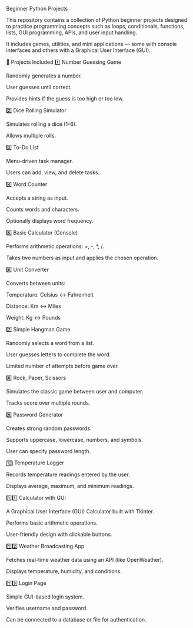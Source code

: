 Beginner Python Projects

This repository contains a collection of Python beginner projects designed to practice programming concepts such as loops, conditionals, functions, lists, GUI programming, APIs, and user input handling.

It includes games, utilities, and mini applications — some with console interfaces and others with a Graphical User Interface (GUI).

📌 Projects Included
1️⃣ Number Guessing Game

Randomly generates a number.

User guesses until correct.

Provides hints if the guess is too high or too low.

2️⃣ Dice Rolling Simulator

Simulates rolling a dice (1–6).

Allows multiple rolls.

3️⃣ To-Do List

Menu-driven task manager.

Users can add, view, and delete tasks.

4️⃣ Word Counter

Accepts a string as input.

Counts words and characters.

Optionally displays word frequency.

5️⃣ Basic Calculator (Console)

Performs arithmetic operations: +, -, *, /.

Takes two numbers as input and applies the chosen operation.

6️⃣ Unit Converter

Converts between units:

Temperature: Celsius ↔ Fahrenheit

Distance: Km ↔ Miles

Weight: Kg ↔ Pounds

7️⃣ Simple Hangman Game

Randomly selects a word from a list.

User guesses letters to complete the word.

Limited number of attempts before game over.

8️⃣ Rock, Paper, Scissors

Simulates the classic game between user and computer.

Tracks score over multiple rounds.

9️⃣ Password Generator

Creates strong random passwords.

Supports uppercase, lowercase, numbers, and symbols.

User can specify password length.

🔟 Temperature Logger

Records temperature readings entered by the user.

Displays average, maximum, and minimum readings.

1️⃣1️⃣ Calculator with GUI

A Graphical User Interface (GUI) Calculator built with Tkinter.

Performs basic arithmetic operations.

User-friendly design with clickable buttons.

1️⃣2️⃣ Weather Broadcasting App

Fetches real-time weather data using an API (like OpenWeather).

Displays temperature, humidity, and conditions.

1️⃣3️⃣ Login Page

Simple GUI-based login system.

Verifies username and password.

Can be connected to a database or file for authentication.
